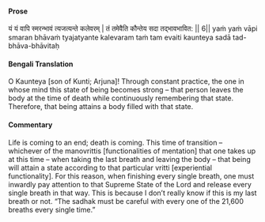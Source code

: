 #### Prose 

यं यं वापि स्मरन्भावं त्यजत्यन्ते कलेवरम् |
तं तमेवैति कौन्तेय सदा तद्भावभावित: || 6||
yaṁ yaṁ vāpi smaran bhāvaṁ tyajatyante kalevaram
taṁ tam evaiti kaunteya sadā tad-bhāva-bhāvitaḥ

 #### Bengali Translation 

O Kaunteya [son of Kunti; Arjuna]! Through constant practice, the one in whose mind this state of being becomes strong – that person leaves the body at the time of death while continuously remembering that state. Therefore, that being attains a body filled with that state. 

 #### Commentary 

Life is coming to an end; death is coming. This time of transition – whichever of the manovrittis [functionalities of mentation] that one takes up at this time – when taking the last breath and leaving the body – that being will attain a state according to that particular vritti [experiential functionality]. For this reason, when finishing every single breath, one must inwardly pay attention to that Supreme State of the Lord and release every single breath in that way. This is because I don’t really know if this is my last breath or not. “The sadhak must be careful with every one of the 21,600 breaths every single time.”